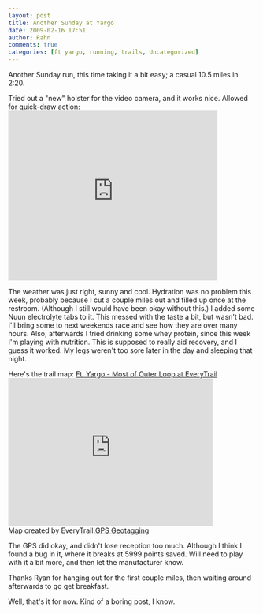 ```yaml
---
layout: post
title: Another Sunday at Yargo
date: 2009-02-16 17:51
author: Rahn
comments: true
categories: [ft yargo, running, trails, Uncategorized]
---
```

Another Sunday run, this time taking it a bit easy; a casual 10.5 miles in 2:20. 

Tried out a "new" holster for the video camera, and it works nice. Allowed for quick-draw action:
<object width="425" height="344"><param name="movie" value="http://www.youtube.com/v/D-UyiJWk7nA&hl=en&fs=1"></param><param name="allowFullScreen" value="true"></param><param name="allowscriptaccess" value="always"></param><embed src="http://www.youtube.com/v/D-UyiJWk7nA&hl=en&fs=1" type="application/x-shockwave-flash" allowscriptaccess="always" allowfullscreen="true" width="425" height="344"></embed></object>

The weather was just right, sunny and cool.
Hydration was no problem this week, probably because I cut a couple miles out and filled up once at the restroom. (Although I still would have been okay without this.)
I added some Nuun electrolyte tabs to it. This messed with the taste a bit, but wasn't bad. I'll bring some to next weekends race and see how they are over many hours.
Also, afterwards I tried drinking some whey protein, since this week I'm playing with nutrition. This is supposed to really aid recovery, and I guess it worked. My legs weren't too sore later in the day and sleeping that night.

Here's the trail map:
<a href="http://www.everytrail.com/view_trip.php?trip_id=128697">Ft. Yargo - Most of Outer Loop at EveryTrail</a><br><iframe src="http://www.everytrail.com/iframe2.php?trip_id=128697&width=415&height=300" marginheight=0 marginwidth=0 frameborder=0 scrolling=no width=415 height=300></iframe><br>Map created by EveryTrail:<a href="http://www.everytrail.com">GPS Geotagging</a>

The GPS did okay, and didn't lose reception too much. Although I think I found a bug in it, where it breaks at 5999 points saved. Will need to play with it a bit more, and then let the manufacturer know.

Thanks Ryan for hanging out for the first couple miles, then waiting around afterwards to go get breakfast.

Well, that's it for now. Kind of a boring post, I know.


